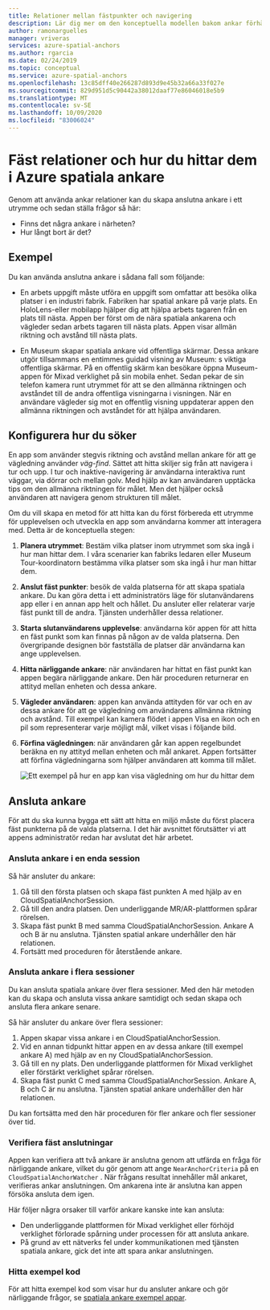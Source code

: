```yaml
---
title: Relationer mellan fästpunkter och navigering
description: Lär dig mer om den konceptuella modellen bakom ankar förhållanden. Lär dig att ansluta ankare inom ett utrymme och att använda närliggande API för att uppfylla ett sätt att söka efter ett scenario.
author: ramonarguelles
manager: vriveras
services: azure-spatial-anchors
ms.author: rgarcia
ms.date: 02/24/2019
ms.topic: conceptual
ms.service: azure-spatial-anchors
ms.openlocfilehash: 13c85dff40e266287d893d9e45b32a66a33f027e
ms.sourcegitcommit: 829d951d5c90442a38012daaf77e86046018e5b9
ms.translationtype: MT
ms.contentlocale: sv-SE
ms.lasthandoff: 10/09/2020
ms.locfileid: "83006024"
---
```

# <a name="anchor-relationships-and-way-finding-in-azure-spatial-anchors"></a>Fäst relationer och hur du hittar dem i Azure spatiala ankare

Genom att använda ankar relationer kan du skapa anslutna ankare i ett utrymme och sedan ställa frågor så här:

* Finns det några ankare i närheten?
* Hur långt bort är det?

## <a name="examples"></a>Exempel

Du kan använda anslutna ankare i sådana fall som följande:

* En arbets uppgift måste utföra en uppgift som omfattar att besöka olika platser i en industri fabrik. Fabriken har spatial ankare på varje plats. En HoloLens-eller mobilapp hjälper dig att hjälpa arbets tagaren från en plats till nästa. Appen ber först om de nära spatiala ankarena och vägleder sedan arbets tagaren till nästa plats. Appen visar allmän riktning och avstånd till nästa plats.

* En Museum skapar spatiala ankare vid offentliga skärmar. Dessa ankare utgör tillsammans en entimmes guidad visning av Museum: s viktiga offentliga skärmar. På en offentlig skärm kan besökare öppna Museum-appen för Mixad verklighet på sin mobila enhet. Sedan pekar de sin telefon kamera runt utrymmet för att se den allmänna riktningen och avståndet till de andra offentliga visningarna i visningen. När en användare vägleder sig mot en offentlig visning uppdaterar appen den allmänna riktningen och avståndet för att hjälpa användaren.

## <a name="set-up-way-finding"></a>Konfigurera hur du söker

En app som använder stegvis riktning och avstånd mellan ankare för att ge vägledning använder *väg-find*. Sättet att hitta skiljer sig från att navigera i tur och upp. I tur och inaktive-navigering är användarna interaktiva runt väggar, via dörrar och mellan golv. Med hjälp av kan användaren upptäcka tips om den allmänna riktningen för målet. Men det hjälper också användaren att navigera genom strukturen till målet.

Om du vill skapa en metod för att hitta kan du först förbereda ett utrymme för upplevelsen och utveckla en app som användarna kommer att interagera med. Detta är de konceptuella stegen:

1. **Planera utrymmet**: Bestäm vilka platser inom utrymmet som ska ingå i hur man hittar dem. I våra scenarier kan fabriks ledaren eller Museum Tour-koordinatorn bestämma vilka platser som ska ingå i hur man hittar dem.
2. **Anslut fäst punkter**: besök de valda platserna för att skapa spatiala ankare. Du kan göra detta i ett administratörs läge för slutanvändarens app eller i en annan app helt och hållet. Du ansluter eller relaterar varje fäst punkt till de andra. Tjänsten underhåller dessa relationer.
3. **Starta slutanvändarens upplevelse**: användarna kör appen för att hitta en fäst punkt som kan finnas på någon av de valda platserna. Den övergripande designen bör fastställa de platser där användarna kan ange upplevelsen.
4. **Hitta närliggande ankare**: när användaren har hittat en fäst punkt kan appen begära närliggande ankare. Den här proceduren returnerar en attityd mellan enheten och dessa ankare.
5. **Vägleder användaren**: appen kan använda attityden för var och en av dessa ankare för att ge vägledning om användarens allmänna riktning och avstånd. Till exempel kan kamera flödet i appen Visa en ikon och en pil som representerar varje möjligt mål, vilket visas i följande bild.
6. **Förfina vägledningen**: när användaren går kan appen regelbundet beräkna en ny attityd mellan enheten och mål ankaret. Appen fortsätter att förfina vägledningarna som hjälper användaren att komma till målet.

    ![Ett exempel på hur en app kan visa vägledning om hur du hittar dem](./media/meeting-spot.png)

## <a name="connect-anchors"></a>Ansluta ankare

För att du ska kunna bygga ett sätt att hitta en miljö måste du först placera fäst punkterna på de valda platserna. I det här avsnittet förutsätter vi att appens administratör redan har avslutat det här arbetet.

### <a name="connect-anchors-in-a-single-session"></a>Ansluta ankare i en enda session

Så här ansluter du ankare:

1. Gå till den första platsen och skapa fäst punkten A med hjälp av en CloudSpatialAnchorSession.
2. Gå till den andra platsen. Den underliggande MR/AR-plattformen spårar rörelsen.
3. Skapa fäst punkt B med samma CloudSpatialAnchorSession. Ankare A och B är nu anslutna. Tjänsten spatial ankare underhåller den här relationen.
4. Fortsätt med proceduren för återstående ankare.

### <a name="connect-anchors-in-multiple-sessions"></a>Ansluta ankare i flera sessioner

Du kan ansluta spatiala ankare över flera sessioner. Med den här metoden kan du skapa och ansluta vissa ankare samtidigt och sedan skapa och ansluta flera ankare senare.

Så här ansluter du ankare över flera sessioner:

1. Appen skapar vissa ankare i en CloudSpatialAnchorSession.
2. Vid en annan tidpunkt hittar appen en av dessa ankare (till exempel ankare A) med hjälp av en ny CloudSpatialAnchorSession.
3. Gå till en ny plats. Den underliggande plattformen för Mixad verklighet eller förstärkt verklighet spårar rörelsen.
4. Skapa fäst punkt C med samma CloudSpatialAnchorSession. Ankare A, B och C är nu anslutna. Tjänsten spatial ankare underhåller den här relationen.

Du kan fortsätta med den här proceduren för fler ankare och fler sessioner över tid.

### <a name="verify-anchor-connections"></a>Verifiera fäst anslutningar

Appen kan verifiera att två ankare är anslutna genom att utfärda en fråga för närliggande ankare, vilket du gör genom att ange `NearAnchorCriteria` på en `CloudSpatialAnchorWatcher` . När frågans resultat innehåller mål ankaret, verifieras ankar anslutningen. Om ankarena inte är anslutna kan appen försöka ansluta dem igen.

Här följer några orsaker till varför ankare kanske inte kan ansluta:

* Den underliggande plattformen för Mixad verklighet eller förhöjd verklighet förlorade spårning under processen för att ansluta ankare.
* På grund av ett nätverks fel under kommunikationen med tjänsten spatiala ankare, gick det inte att spara ankar anslutningen.

### <a name="find-sample-code"></a>Hitta exempel kod

För att hitta exempel kod som visar hur du ansluter ankare och gör närliggande frågor, se [spatiala ankare exempel appar](https://github.com/Azure/azure-spatial-anchors-samples).
